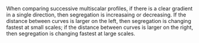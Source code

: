 When comparing successive multiscalar profiles, if there is a clear gradient in a single direction,
then segregation is increasaing or decreasing. If the distance between curves is larger on the left,
then segregation is changing fastest at small scales; if the distance between curves is larger on
the right, then segregation is changing fastest at large scales.

